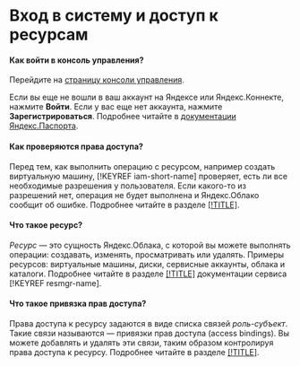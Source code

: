 # Вход в систему и доступ к ресурсам

#### Как войти в консоль управления?

Перейдите на [страницу консоли управления](https://console.cloud.yandex.ru/).

Если вы еще не вошли в ваш аккаунт на Яндексе или Яндекс.Коннекте, нажмите **Войти**. Если у вас еще нет аккаунта, нажмите **Зарегистрироваться**. Подробнее читайте в [документации Яндекс.Паспорта](https://yandex.ru/support/passport/auth.html).

#### Как проверяются права доступа?

Перед тем, как выполнить операцию с ресурсом, например создать виртуальную машину, [!KEYREF iam-short-name] проверяет, есть ли все необходимые разрешения у пользователя. Если какого-то из разрешений нет, операция не будет выполнена и Яндекс.Облако сообщит об ошибке. Подробнее читайте в разделе [[!TITLE]](../concepts/access-control/index.md).

#### Что такое ресурс?

_Ресурс_ — это сущность Яндекс.Облака, с которой вы можете выполнять операции: создавать, изменять, просматривать или удалять. Примеры ресурсов: виртуальные машины, диски, сервисные аккаунты, облака и каталоги. Подробнее читайте в разделе [[!TITLE]](../../resource-manager/concepts/resources-hierarchy.md) документации сервиса [!KEYREF resmgr-name].

#### Что такое привязка прав доступа?

Права доступа к ресурсу задаются в виде списка связей _роль-субъект_. Такие связи называются — привязки прав доступа (access bindings). Вы можете добавлять и удалять эти связи, таким образом контролируя права доступа к ресурсу. Подробнее читайте в разделе [[!TITLE]](../concepts/access-control/index.md#access-bindings).